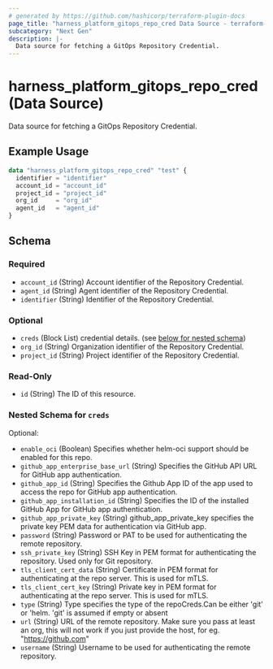 ```yaml
---
# generated by https://github.com/hashicorp/terraform-plugin-docs
page_title: "harness_platform_gitops_repo_cred Data Source - terraform-provider-harness"
subcategory: "Next Gen"
description: |-
  Data source for fetching a GitOps Repository Credential.
---
```


# harness_platform_gitops_repo_cred (Data Source)

Data source for fetching a GitOps Repository Credential.

## Example Usage

```terraform
data "harness_platform_gitops_repo_cred" "test" {
  identifier = "identifier"
  account_id = "account_id"
  project_id = "project_id"
  org_id     = "org_id"
  agent_id   = "agent_id"
}
```

<!-- schema generated by tfplugindocs -->
## Schema

### Required

- `account_id` (String) Account identifier of the Repository Credential.
- `agent_id` (String) Agent identifier of the Repository Credential.
- `identifier` (String) Identifier of the Repository Credential.

### Optional

- `creds` (Block List) credential details. (see [below for nested schema](#nestedblock--creds))
- `org_id` (String) Organization identifier of the Repository Credential.
- `project_id` (String) Project identifier of the Repository Credential.

### Read-Only

- `id` (String) The ID of this resource.

<a id="nestedblock--creds"></a>
### Nested Schema for `creds`

Optional:

- `enable_oci` (Boolean) Specifies whether helm-oci support should be enabled for this repo.
- `github_app_enterprise_base_url` (String) Specifies the GitHub API URL for GitHub app authentication.
- `github_app_id` (String) Specifies the Github App ID of the app used to access the repo for GitHub app authentication.
- `github_app_installation_id` (String) Specifies the ID of the installed GitHub App for GitHub app authentication.
- `github_app_private_key` (String) github_app_private_key specifies the private key PEM data for authentication via GitHub app.
- `password` (String) Password or PAT to be used for authenticating the remote repository.
- `ssh_private_key` (String) SSH Key in PEM format for authenticating the repository. Used only for Git repository.
- `tls_client_cert_data` (String) Certificate in PEM format for authenticating at the repo server. This is used for mTLS.
- `tls_client_cert_key` (String) Private key in PEM format for authenticating at the repo server. This is used for mTLS.
- `type` (String) Type specifies the type of the repoCreds.Can be either 'git' or 'helm. 'git' is assumed if empty or absent
- `url` (String) URL of the remote repository. Make sure you pass at least an org, this will not work if you just provide the host, for eg. "https://github.com"
- `username` (String) Username to be used for authenticating the remote repository.
